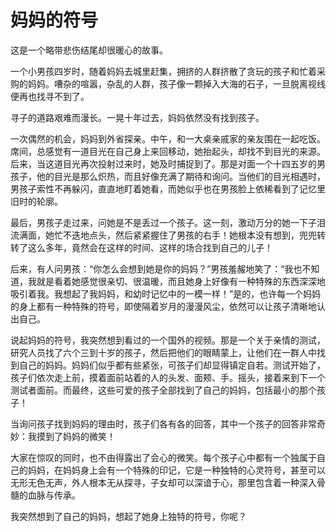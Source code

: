 # 妈妈的符号

这是一个略带悲伤结尾却很暖心的故事。 

一个小男孩四岁时，随着妈妈去城里赶集，拥挤的人群挤散了贪玩的孩子和忙着采购的妈妈。嘈杂的喧嚣，杂乱的人群，孩子像一颗掉入大海的石子，一旦脱离视线便再也找寻不到了。 

寻子的道路艰难而漫长。一晃十年过去，妈妈依然没有找到孩子。 

一次偶然的机会，妈妈到外省探亲。中午，和一大桌亲戚家的亲友围在一起吃饭。席间，总感觉有一道目光在自己身上来回移动，她抬起头，却找不到目光的来源。后来，当这道目光再次投射过来时，她及时捕捉到了。那是对面一个十四五岁的男孩子，他的目光是那么炽热，而且好像充满了期待和询问。当他们的目光相遇时，男孩子索性不再躲闪，直直地盯着她看，而她似乎也在男孩脸上依稀看到了记忆里旧时的轮廓。 

最后，男孩子走过来，问她是不是丢过一个孩子。这一刻，激动万分的她一下子泪流满面，她忙不迭地点头，然后紧紧握住了男孩的右手！她根本没有想到，兜兜转转了这么多年，竟然会在这样的时间、这样的场合找到自己的儿子！ 

后来，有人问男孩：“你怎么会想到她是你的妈妈？”男孩羞赧地笑了：“我也不知道，我就是看着她感觉很亲切、很温暖，而且她身上好像有一种特殊的东西深深地吸引着我。我想起了我妈妈，和幼时记忆中的一模一样！”是的，也许每一个妈妈的身上都有一种特殊的符号，即使隔着岁月的漫漫风尘，依然可以让孩子清晰地认出自己。 

说起妈妈的符号，我突然想到看过的一个国外的视频。那是一个关于亲情的测试，研究人员找了六个三到十岁的孩子，然后把他们的眼睛蒙上，让他们在一群人中找到自己的妈妈。妈妈们似乎都有些紧张，可孩子们却显得镇定自若。测试开始了，孩子们依次走上前，摸着面前站着的人的头发、面颊、手。摇头，接着来到下一个测试者面前。而最终，这些可爱的孩子全部找到了自己的妈妈，包括最小的那个孩子！ 

当询问孩子找到妈妈的理由时，孩子们各有各的回答，其中一个孩子的回答非常奇妙：我摸到了妈妈的微笑！ 

大家在惊叹的同时，也不由得露出了会心的微笑。每个孩子心中都有一个独属于自己的妈妈，在妈妈身上会有一个特殊的印记，它是一种独特的心灵符号，甚至可以无形无色无声，外人根本无从探寻，子女却可以深谙于心，那里包含着一种深入骨髓的血脉与传承。 

我突然想到了自己的妈妈，想起了她身上独特的符号，你呢？